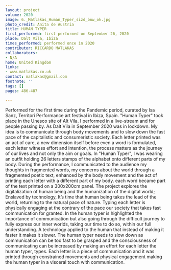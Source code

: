 ```yaml
---
layout: project
volume: 2020
image: 6._Matlakas_Human_Typer_sizd_bnw_ok.jpg
photo_credit: Anita de Austria
title: HUMAN TYPER
first_performed: first performed on September 26, 2020
place: Dalt Vila, Ibiza
times_performed: performed once in 2020
contributor: RICCARDO MATLAKAS
collaborators:
- N/A
home: United Kingdom
links:
- www.matlakas.co.uk
contact: matlakas@gmail.com
footnote: ''
tags: []
pages: 486-487

---
```


Performed for the first time during the Pandemic period, curated by Isa Sanz, Territori Performance art festival in Ibiza, Spain. "Human Typer" took place in the Unesco site of Alt Vila. I performed in a live-stream and for people passing by. As Dalt Vila in September 2020 was in lockdown. 
My idea is to communicate through body movements and to slow down the fast pace of the capitalistic and consumeristic society.
Each letter printed was an act of care, a new dimension itself before even a word is formulated, each letter witness effort and intention, the process matters as the journey of our lives and not only the aim or goals.
In "Human Typer", I was wearing an outfit holding 26 letters stamps of the alphabet onto different parts of my body. 
During the performance, I communicated to the audience my thoughts in fragmented words, my concerns about the world through a fragmented poetic text, enhanced by the body movement and the act of printing each letter with a different part of my body. each word became part of the text printed on a 300x200cm panel. The project explores the digitalization of human being and the humanization of the digital world; Enslaved by technology, It’s time that human being takes the lead of the world, returning to the natural pace of nature. Typing each letter is physically engaging at the contrary of the pace our society that takes fast communication for granted. In the human typer is highlighted the importance of communication but also going through the difficult journey to fully express our inner worlds, taking our time to do so, within our full understanding. A technology applied to the human that instead of making it faster it makes it slower. The human typer needs to slow down as communication can be too fast to be grasped and the consciousness of communicating can be increased by making an effort for each letter the human typer, types. Each letter is a piece of communication and it was printed through constrained movements and physical engagement making the human typer in a visceral touch with communication.
